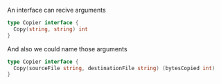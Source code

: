 An interface can recive arguments
```go
type Copier interface {
  Copy(string, string) int
}
```
And also we could name those arguments
```go
type Copier interface {
  Copy(sourceFile string, destinationFile string) (bytesCopied int)
}
```